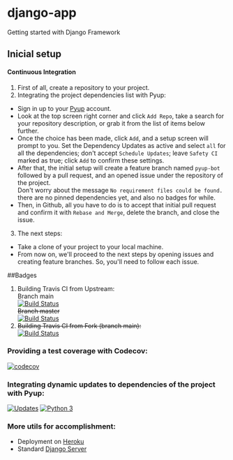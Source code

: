 # django-app
Getting started with Django Framework 
## Inicial setup
#### Continuous Integration
1. First of all, create a repository to your project.
2. Integrating the project dependencies list with Pyup:
* Sign in up to your [Pyup](https://pyup.io/sign-in/) account.
* Look at the top screen right corner and click `Add Repo`, take a search for your repository description, or grab it from the list of items below further.
* Once the choice has been made, click `Add`, and a setup screen will prompt to you. Set the Dependency Updates as active and select `all` for all the dependencies; don't accept `Schedule Updates`; leave `Safety CI` marked as true; click `Add` to confirm these settings.
* After that, the initial setup will create a feature branch named `pyup-bot` followed by a pull request, and an opened issue under the repository of the project. \
Don't worry about the message `No requirement files could be found.` there are no pinned dependencies yet, and also no badges for while.
* Then, in Github, all you have to do is to accept that initial pull request and confirm it with `Rebase and Merge`, delete the branch, and close the issue.
3. The next steps:
* Take a clone of your project to your local machine.
* From now on, we'll proceed to the next steps by opening issues and creating feature branches. So, you'll need to follow each issue.

##Badges
1. Building Travis CI from Upstream: \
Branch main \
[![Build Status](https://app.travis-ci.com/PortalNetZone/django-app.svg?branch=main)](https://app.travis-ci.com/PortalNetZone/django-app) \
~~Branch master~~ \
[![Build Status](https://app.travis-ci.com/PortalNetZone/django-app.svg?branch=dev)](https://app.travis-ci.com/PortalNetZone/django-app)
2. ~~Building Travis CI from Fork (branch main):~~ \
[![Build Status](https://app.travis-ci.com/PortalNetZone/django-app.svg?branch=main)](https://app.travis-ci.com/PortalNetZone/django-app)
### Providing a test coverage with Codecov:
[![codecov](https://codecov.io/gh/PortalNetZone/django-app/branch/main/graph/badge.svg?token=4GNFEXKWCW)](https://codecov.io/gh/PortalNetZone/django-app)
### Integrating dynamic updates to dependencies of the project with Pyup:
[![Updates](https://pyup.io/repos/github/PortalNetZone/django-app/shield.svg)](https://pyup.io/repos/github/PortalNetZone/django-app/) [![Python 3](https://pyup.io/repos/github/PortalNetZone/django-app/python-3-shield.svg)](https://pyup.io/repos/github/PortalNetZone/django-app/)
### More utils for accomplishment:
* Deployment on [Heroku](https://dashboard.heroku.com/apps/pythonprodjango-app)
* Standard [Django Server](http://127.0.0.1:8000/)